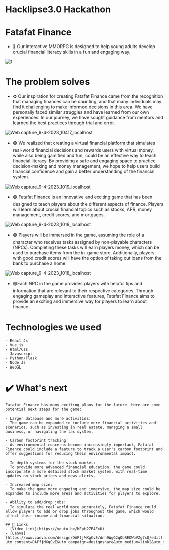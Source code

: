 
# Hacklipse3.0 Hackathon

# Fatafat Finance 
- 🔴 Our interactive MMORPG is designed to help young adults develop crucial financial literacy skills in a fun and engaging way.


![1](https://user-images.githubusercontent.com/78801686/230759248-2b7eccea-607e-4878-8c15-3566bd84997f.png)

# The problem solves

- ♻️ Our inspiration for creating Fatafat Finance came from the recognition that managing finances can be daunting, and that many individuals may find it challenging to make informed decisions in this area. We have personally faced similar struggles and have learned from our own experiences. In our journey, we have sought guidance from mentors and learned the best practices through trial and error.

![Web capture_9-4-2023_10417_localhost](https://user-images.githubusercontent.com/78801686/230759226-70d98258-2f50-4d02-8be9-af60d203270e.jpeg)


- 🟢 We realized that creating a virtual financial platform that simulates real-world financial decisions and rewards users with virtual money, while also being gamified and fun, could be an effective way to teach financial literacy. By providing a safe and engaging space to practice decision-making and money management, we hope to help users build financial confidence and gain a better understanding of the financial system.

![Web capture_9-4-2023_1019_localhost](https://user-images.githubusercontent.com/78801686/230759232-6690de85-e035-4622-9bf3-ca28ada7e9bd.png)

 
- 🟢 Fatafat Finance is an innovative and exciting game that has been designed to teach players about the different aspects of finance. Players will learn about crucial financial topics such as stocks, APR, money management, credit scores, and mortgages.

![Web capture_9-4-2023_1018_localhost](https://user-images.githubusercontent.com/78801686/230759236-4ee44800-794c-434b-a870-74eb43cd1da4.png)


- 🟢 Players will be immersed in the game, assuming the role of a character who receives tasks assigned by non-playable characters (NPCs). Completing these tasks will earn players money, which can be used to purchase items from the in-game store. Additionally, players with good credit scores will have the option of taking out loans from the bank to purchase a home.

![Web capture_9-4-2023_1018_localhost](https://user-images.githubusercontent.com/78801686/230759241-5efd972e-f796-4d19-86a1-0e7d2f913922.jpeg)


- 🟢Each NPC in the game provides players with helpful tips and information that are relevant to their respective categories. Through engaging gameplay and interactive features, Fatafat Finance aims to provide an exciting and immersive way for players to learn about finance.

# Technologies we used
~~~
- React Js
- Vue.js
- Html/Css
- Javascript
- Python/Flask
- Node Js
- WebGL

~~~

# ✔️ What's next

~~~
Fatafat Finance has many exciting plans for the future. Here are some potential next steps for the game:

- Larger database and more activities: 
  The game can be expanded to include more financial activities and scenarios, such as investing in real estate, managing a small business, or navigating the tax system.

- Carbon footprint tracking: 
  As environmental concerns become increasingly important, Fatafat Finance could include a feature to track a user's carbon footprint and offer suggestions for reducing their environmental impact.

- In-depth systems for the stock market: 
  To provide more advanced financial education, the game could incorporate a more detailed stock market system, with real-time updates on stock prices and news alerts.

- Increased map size: 
  To make the game more engaging and immersive, the map size could be expanded to include more areas and activities for players to explore.

- Ability to add/drop jobs:  
  To simulate the real world more accurately, Fatafat Finance could allow players to add or drop jobs throughout the game, which would affect their income and financial situation.

## 🔗 Links
- [Video Link](https://youtu.be/hEpb27P4ExU)
- [Canva](https://www.canva.com/design/DAFfjMXgCvE/dnh9WgG2qObREOWoVZg7xQ/edit?utm_content=DAFfjMXgCvE&utm_campaign=designshare&utm_medium=link2&utm_source=sharebutton)
